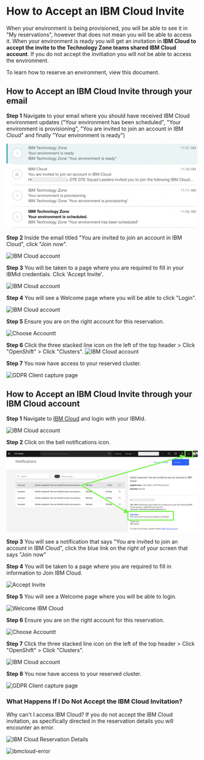 # How to Accept an IBM Cloud Invite 

When your environment is being provisioned, you will be able to see it in "My reservations", however that does not mean you will be able to access it. When your environment is ready you will get an invitation in **IBM Cloud to accept the invite to the Technology Zone teams shared IBM Cloud account**. If you do not accept the invitiation you will not be able to access the environment. 

To learn how to reserve an environment, view this document. 


## How to Accept an IBM Cloud Invite through your email
**Step 1** Navigate to your email where you should have received IBM Cloud environment updates ("Your environment has been scheduled", "Your environment is provisioning", "You are invited to join an account in IBM Cloud" and finally "Your environment is ready")

![IBM Cloud account](Images/ibm-cloud-emails1.png) 

**Step 2** Inside the email titled "You are invited to join an account in IBM Cloud", click "Join now". 

![IBM Cloud account](Images/email%20ibm%20cloud%20invite.png)

**Step 3** You will be taken to a page where you are required to fill in your IBMid credentials. Click 'Accept Invite'.

![IBM Cloud account](Images/ibm-cloud-accept-invite.png)

**Step 4** You will see a Welcome page where you will be able to click "Login".

![IBM Cloud account](Images/ibm-cloud-welcome.png)

**Step 5** Ensure you are on the right account for this reservation. 

![Choose Accountt](Images/itz%20account.png)

**Step 6** Click the three stacked line icon on the left of the top header > Click "OpenShift" > Click "Clusters".
![IBM Cloud account](Images/access-cluster.png)

**Step 7** You now have access to your reserved cluster.

![GDPR Client capture page](Images/openshift-cluster-access.png)



## How to Accept an IBM Cloud Invite through your IBM Cloud account

**Step 1** Navigate to [IBM Cloud](https://cloud.ibm.com) and login with your IBMid.

![IBM Cloud account](Images/ibm-cloud-login.png)

**Step 2** Click on the bell notifications icon.

![Bell Incon](Images/ibmcloud-notification1.png)

**Step 3** You will see a notification that says "You are invited to join an account in IBM Cloud", click the blue link on the right of your screen that says "Join now"


**Step 4** You will be taken to a page where you are required to fill in information to Join IBM Cloud.

![Accept Invite](Images/ibm-cloud-accept-invite.png)

**Step 5** You will see a Welcome page where you will be able to login.

![Welcome IBM Cloud](Images/ibm-cloud-welcome.png)

**Step 6** Ensure you are on the right account for this reservation.

![Choose Accountt](Images/itz%20account.png)

**Step 7** Click the three stacked line icon on the left of the top header > Click "OpenShift" > Click "Clusters".

![IBM Cloud account](Images/access-cluster.png)

**Step 8** You now have access to your reserved cluster.

![GDPR Client capture page](Images/openshift-cluster-access.png)

### What Happens If I Do Not Accept the IBM Cloud Invitation?

Why can't I access IBM Cloud? If you do not accept the IBM Cloud invitation, as specifically directed in the reservation details you will encounter an error.

![IBM Cloud Reservation Details](https://github.com/IBM/itz-support-public/blob/79339c00fb16c79fc5468c05477a74b3f762c56b/IBM-Technology-Zone/IBM-Technology-Zone-Runbooks/Images/ibmcloud-reservation-details.png)

![ibmcloud-error](https://github.com/IBM/itz-support-public/blob/79339c00fb16c79fc5468c05477a74b3f762c56b/IBM-Technology-Zone/IBM-Technology-Zone-Runbooks/Images/ibmcloud-error.png)

